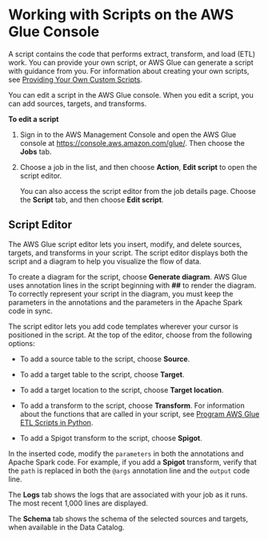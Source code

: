 # Working with Scripts on the AWS Glue Console<a name="console-edit-script"></a>

A script contains the code that performs extract, transform, and load \(ETL\) work\. You can provide your own script, or AWS Glue can generate a script with guidance from you\. For information about creating your own scripts, see [Providing Your Own Custom Scripts](console-custom-created.md)\.

You can edit a script in the AWS Glue console\. When you edit a script, you can add sources, targets, and transforms\.

**To edit a script**

1. Sign in to the AWS Management Console and open the AWS Glue console at [https://console\.aws\.amazon\.com/glue/](https://console.aws.amazon.com/glue/)\. Then choose the **Jobs** tab\.

1. Choose a job in the list, and then choose **Action**, **Edit script** to open the script editor\.

   You can also access the script editor from the job details page\. Choose the  **Script** tab, and then choose **Edit script**\.

## Script Editor<a name="console-edit-script-editor"></a>

The AWS Glue script editor lets you insert, modify, and delete sources, targets, and transforms in your script\. The script editor displays both the script and a diagram to help you visualize the flow of data\.

To create a diagram for the script, choose **Generate diagram**\. AWS Glue uses annotation lines in the script beginning with **\#\#** to render the diagram\. To correctly represent your script in the diagram, you must keep the parameters in the annotations and the parameters in the Apache Spark code in sync\.

The script editor lets you add code templates wherever your cursor is positioned in the script\. At the top of the editor, choose from the following options:

+ To add a source table to the script, choose **Source**\.

+ To add a target table to the script, choose **Target**\.

+ To add a target location to the script, choose **Target location**\.

+ To add a transform to the script, choose **Transform**\. For information about the functions that are called in your script, see [Program AWS Glue ETL Scripts in Python](aws-glue-programming-python.md)\.

+ To add a Spigot transform to the script, choose **Spigot**\.

In the inserted code, modify the `parameters` in both the annotations and Apache Spark code\. For example, if you add a **Spigot** transform, verify that the `path` is replaced in both the `@args` annotation line and the `output` code line\.

The **Logs** tab shows the logs that are associated with your job as it runs\. The most recent 1,000 lines are displayed\.

The **Schema** tab shows the schema of the selected sources and targets, when available in the Data Catalog\.  